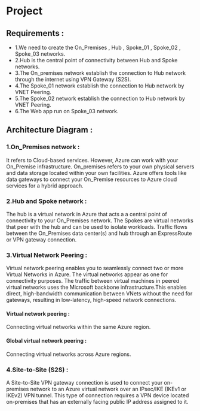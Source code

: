 # Project

## Requirements :

- 1.We need to create the On_Premises , Hub , Spoke_01 , Spoke_02 , Spoke_03 networks.
- 2.Hub is the central point of connectivity between Hub and Spoke networks.
- 3.The On_premises network establish the connection to Hub network through the internet using VPN Gateway (S2S).
- 4.The Spoke_01 network establish the connection to Hub network by VNET Peering.
- 5.The Spoke_02 network establish the connection to Hub network by VNET Peering.
- 6.The Web app run on Spoke_03 network. 

## Architecture Diagram :

### 1.On_Premises network :

It refers to Cloud-based services. However, Azure can work with your On_Premise infrastructure. On_premises refers to your own physical servers and data storage located within your own facilities. Azure offers tools like data gateways to connect your On_Premise resources to Azure cloud services for a hybrid approach.

### 2.Hub and Spoke network :

The hub is a virtual network in Azure that acts a a central point of connectivity to your On_Premises network. The Spokes are virtual networks that peer with the hub and can be used to isolate workloads. Traffic flows between the On_Premises data center(s) and hub through an ExpressRoute or VPN gateway connection.

### 3.Virtual Network Peering :

Virtual network peering enables you to seamlessly connect two or more Virtual Networks in Azure. The virtual networks appear as one for connectivity purposes. The traffic between virtual machines in peered virtual networks uses the Microsoft backbone infrastructure.This enables direct, high-bandwidth communication between VNets without the need for gateways, resulting in low-latency, high-speed network connections.
#### Virtual network peering : 
Connecting virtual networks within the same Azure region.
#### Global virtual network peering : 
Connecting virtual networks across Azure regions.

### 4.Site-to-Site (S2S) :
A Site-to-Site VPN gateway connection is used to connect your on-premises network to an Azure virtual network over an IPsec/IKE (IKEv1 or IKEv2) VPN tunnel. This type of connection requires a VPN device located on-premises that has an externally facing public IP address assigned to it.
